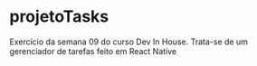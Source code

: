 # projetoTasks
Exercício da semana 09 do curso Dev In House. Trata-se de um gerenciador de tarefas feito em React Native
